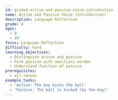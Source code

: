 ```yaml
---
id: grade4-active-and-passive-voice-introduction
name: Active and Passive Voice (Introduction)
description: Language Reflection
grade: 4
ages:
  - 9
  - 10
focus: Language Reflection
difficulty: hard
learning_objectives:
  - Distinguish active and passive
  - Form passive with auxiliary werden
  - Understand function of passive
prerequisites:
  - all-tenses
example_tasks:
  - 'Active: The boy kicks the ball'
  - 'Passive: The ball is kicked (by the boy)'
---
```


